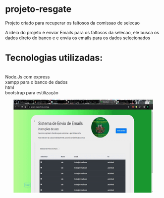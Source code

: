 # projeto-resgate
Projeto criado para recuperar os faltosos da comissao de selecao

<p> A ideia do projeto é enviar Emails para os faltosos da selecao, ele busca os dados direto do banco e e envia os emails para os dados selecionados</p>
 
<h1> Tecnologias utilizadas:</h1>
<br>
Node.Js com express
<br>
xampp para o banco de dados
<br>
html
<br>
bootstrap para estilização

<p align = "center" >
 <img width="450" height="300" src="/src/Projeto-Resgate.gif"/ >
</p>
